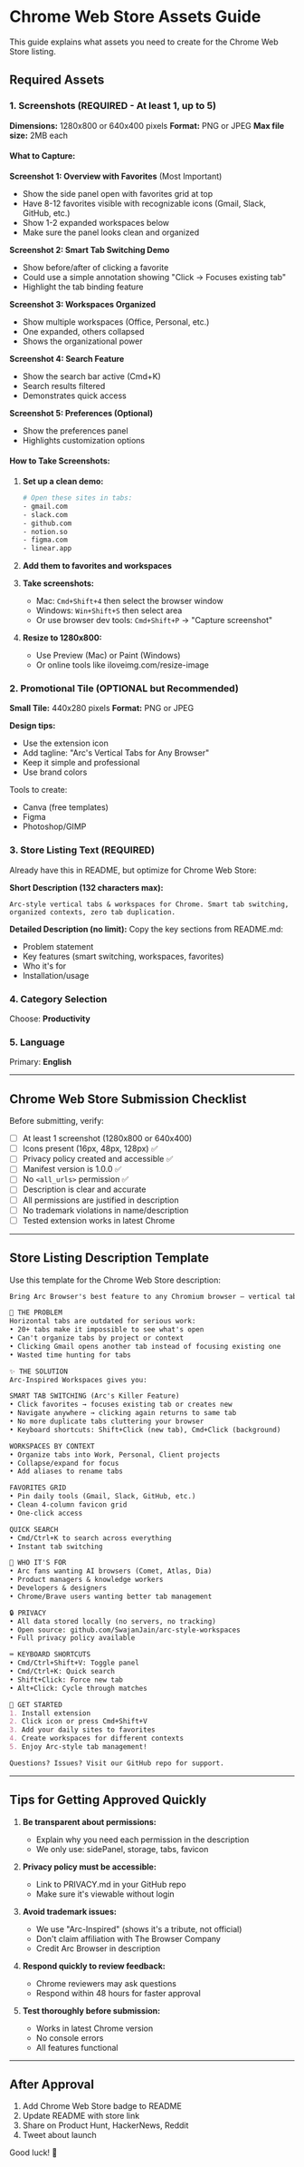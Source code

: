 # Chrome Web Store Assets Guide

This guide explains what assets you need to create for the Chrome Web Store listing.

## Required Assets

### 1. Screenshots (REQUIRED - At least 1, up to 5)

**Dimensions:** 1280x800 or 640x400 pixels
**Format:** PNG or JPEG
**Max file size:** 2MB each

#### What to Capture:

**Screenshot 1: Overview with Favorites** (Most Important)
- Show the side panel open with favorites grid at top
- Have 8-12 favorites visible with recognizable icons (Gmail, Slack, GitHub, etc.)
- Show 1-2 expanded workspaces below
- Make sure the panel looks clean and organized

**Screenshot 2: Smart Tab Switching Demo**
- Show before/after of clicking a favorite
- Could use a simple annotation showing "Click → Focuses existing tab"
- Highlight the tab binding feature

**Screenshot 3: Workspaces Organized**
- Show multiple workspaces (Office, Personal, etc.)
- One expanded, others collapsed
- Shows the organizational power

**Screenshot 4: Search Feature**
- Show the search bar active (Cmd+K)
- Search results filtered
- Demonstrates quick access

**Screenshot 5: Preferences (Optional)**
- Show the preferences panel
- Highlights customization options

#### How to Take Screenshots:

1. **Set up a clean demo:**
   ```bash
   # Open these sites in tabs:
   - gmail.com
   - slack.com
   - github.com
   - notion.so
   - figma.com
   - linear.app
   ```

2. **Add them to favorites and workspaces**

3. **Take screenshots:**
   - Mac: `Cmd+Shift+4` then select the browser window
   - Windows: `Win+Shift+S` then select area
   - Or use browser dev tools: `Cmd+Shift+P` → "Capture screenshot"

4. **Resize to 1280x800:**
   - Use Preview (Mac) or Paint (Windows)
   - Or online tools like iloveimg.com/resize-image

### 2. Promotional Tile (OPTIONAL but Recommended)

**Small Tile:** 440x280 pixels
**Format:** PNG or JPEG

**Design tips:**
- Use the extension icon
- Add tagline: "Arc's Vertical Tabs for Any Browser"
- Keep it simple and professional
- Use brand colors

Tools to create:
- Canva (free templates)
- Figma
- Photoshop/GIMP

### 3. Store Listing Text (REQUIRED)

Already have this in README, but optimize for Chrome Web Store:

**Short Description (132 characters max):**
```
Arc-style vertical tabs & workspaces for Chrome. Smart tab switching, organized contexts, zero tab duplication.
```

**Detailed Description (no limit):**
Copy the key sections from README.md:
- Problem statement
- Key features (smart switching, workspaces, favorites)
- Who it's for
- Installation/usage

### 4. Category Selection

Choose: **Productivity**

### 5. Language

Primary: **English**

---

## Chrome Web Store Submission Checklist

Before submitting, verify:

- [ ] At least 1 screenshot (1280x800 or 640x400)
- [ ] Icons present (16px, 48px, 128px) ✅
- [ ] Privacy policy created and accessible ✅
- [ ] Manifest version is 1.0.0 ✅
- [ ] No `<all_urls>` permission ✅
- [ ] Description is clear and accurate
- [ ] All permissions are justified in description
- [ ] No trademark violations in name/description
- [ ] Tested extension works in latest Chrome

---

## Store Listing Description Template

Use this template for the Chrome Web Store description:

```markdown
Bring Arc Browser's best feature to any Chromium browser — vertical tabs, workspaces, and smart tab switching.

🎯 THE PROBLEM
Horizontal tabs are outdated for serious work:
• 20+ tabs make it impossible to see what's open
• Can't organize tabs by project or context
• Clicking Gmail opens another tab instead of focusing existing one
• Wasted time hunting for tabs

✨ THE SOLUTION
Arc-Inspired Workspaces gives you:

SMART TAB SWITCHING (Arc's Killer Feature)
• Click favorites → focuses existing tab or creates new
• Navigate anywhere → clicking again returns to same tab
• No more duplicate tabs cluttering your browser
• Keyboard shortcuts: Shift+Click (new tab), Cmd+Click (background)

WORKSPACES BY CONTEXT
• Organize tabs into Work, Personal, Client projects
• Collapse/expand for focus
• Add aliases to rename tabs

FAVORITES GRID
• Pin daily tools (Gmail, Slack, GitHub, etc.)
• Clean 4-column favicon grid
• One-click access

QUICK SEARCH
• Cmd/Ctrl+K to search across everything
• Instant tab switching

👥 WHO IT'S FOR
• Arc fans wanting AI browsers (Comet, Atlas, Dia)
• Product managers & knowledge workers
• Developers & designers
• Chrome/Brave users wanting better tab management

🔒 PRIVACY
• All data stored locally (no servers, no tracking)
• Open source: github.com/SwajanJain/arc-style-workspaces
• Full privacy policy available

⌨️ KEYBOARD SHORTCUTS
• Cmd/Ctrl+Shift+V: Toggle panel
• Cmd/Ctrl+K: Quick search
• Shift+Click: Force new tab
• Alt+Click: Cycle through matches

🚀 GET STARTED
1. Install extension
2. Click icon or press Cmd+Shift+V
3. Add your daily sites to favorites
4. Create workspaces for different contexts
5. Enjoy Arc-style tab management!

Questions? Issues? Visit our GitHub repo for support.
```

---

## Tips for Getting Approved Quickly

1. **Be transparent about permissions:**
   - Explain why you need each permission in the description
   - We only use: sidePanel, storage, tabs, favicon

2. **Privacy policy must be accessible:**
   - Link to PRIVACY.md in your GitHub repo
   - Make sure it's viewable without login

3. **Avoid trademark issues:**
   - We use "Arc-Inspired" (shows it's a tribute, not official)
   - Don't claim affiliation with The Browser Company
   - Credit Arc Browser in description

4. **Respond quickly to review feedback:**
   - Chrome reviewers may ask questions
   - Respond within 48 hours for faster approval

5. **Test thoroughly before submission:**
   - Works in latest Chrome version
   - No console errors
   - All features functional

---

## After Approval

1. Add Chrome Web Store badge to README
2. Update README with store link
3. Share on Product Hunt, HackerNews, Reddit
4. Tweet about launch

Good luck! 🚀
